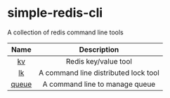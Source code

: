 # simple-redis-cli
A collection of redis command line tools

|Name|Description|
|:--:|:--:|
|[kv](./kv/)|Redis key/value tool|
|[lk](./lk/)|A command line distributed lock tool|
|[queue](./queue/)|A command line to manage queue|